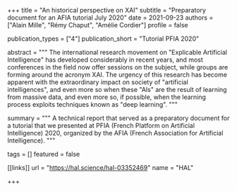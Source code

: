 +++
title = "An historical perspective on XAI"
subtitle = "Preparatory document for an AFIA tutorial July 2020"
date = 2021-09-23
authors = ["Alain Mille", "Rémy Chaput", "Amélie Cordier"]
profile = false

publication_types = ["4"]
publication_short = "Tutorial PFIA 2020"

abstract = """
The international research movement on "Explicable Artificial Intelligence" has
developed considerably in recent years, and most conferences in the field now
offer sessions on the subject, while groups are forming around the acronym XAI.
The urgency of this research has become apparent with the extraordinary impact
on society of "artificial intelligences", and even more so when these "AIs" are
the result of learning from massive data, and even more so, if possible, when
the learning process exploits techniques known as "deep learning".
"""

summary = """
A technical report that served as a preparatory document for a tutorial that we
presented at PFIA (French Platform on Artificial Intelligence) 2020, organized
by the AFIA (French Association for Artificial Intelligence).
"""

tags = []
featured = false

[[links]]
url = "https://hal.science/hal-03352469"
name = "HAL"

+++
